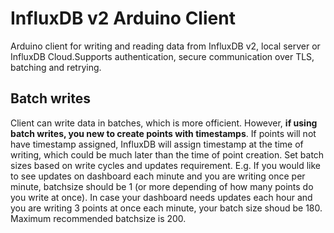 # InfluxDB v2 Arduino Client

Arduino client for writing and reading data from InfluxDB v2, local server or InfluxDB Cloud.Supports authentication, secure communication over TLS, batching and retrying.


## Batch writes
Client can write  data in batches, which is more officient. However, **if using batch writes, you new to create points with timestamps**. If points will not have timestamp assigned, InfluxDB will assign timestamp at the time of writing, which could be much later than the time of point creation.
Set batch sizes based on write cycles and updates requirement. 
E.g. If you would like to see updates on dashboard each minute and you are writing once per minute, batchsize should be 1 (or more depending of how many points do you write at once). In case your dashboard needs updates each hour and you are writing 3 points at once each minute, your batch size shoud be 180. Maximum recommended batchsize is 200.
